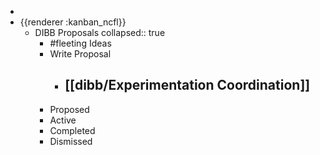 -
- {{renderer :kanban_ncfl}}
	- DIBB Proposals
	  collapsed:: true
		- #fleeting Ideas
		- Write Proposal
			- [[dibb/Experimentation Coordination]]
				-
		- Proposed
		- Active
		- Completed
		- Dismissed